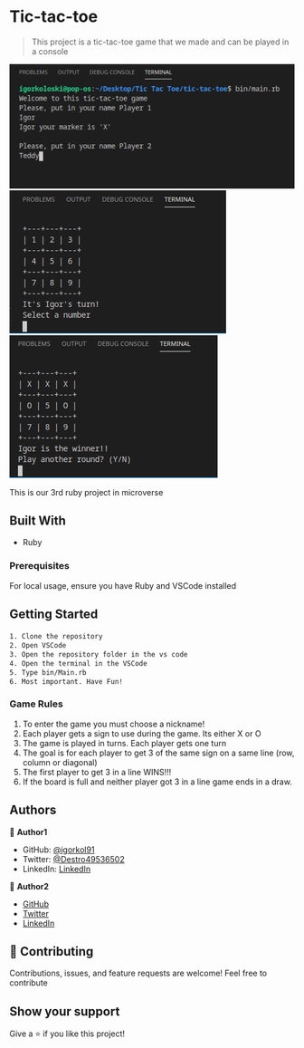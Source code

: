 # Tic-tac-toe

> This project is a tic-tac-toe game that we made and can be played in a console

![ruby-tic-tac-toe](./sc1.png)
![ruby-tic-tac-toe](./sc2.png)
![ruby-tic-tac-toe](./sc3.png)

This is our 3rd ruby project in microverse

## Built With

- Ruby

### Prerequisites

For local usage, ensure you have Ruby and VSCode installed

## Getting Started

    1. Clone the repository
    2. Open VSCode
    3. Open the repository folder in the vs code
    4. Open the terminal in the VSCode
    5. Type bin/Main.rb
    6. Most important. Have Fun!

### Game Rules

  1. To enter the game you must choose a nickname!
  2. Each player gets a sign to use during the game. Its either X or O
  3. The game is played in turns. Each player gets one turn
  4. The goal is for each player to get 3 of the same sign on a same line (row, column or diagonal)
  5. The first player to get 3 in a line WINS!!!
  6. If the board is full and neither player got 3 in a line game ends in a draw.

## Authors

:bust_in_silhouette: **Author1**

- GitHub: [@igorkol91](https://github.com/igorkol91)
- Twitter: [@Destro49536502](https://twitter.com/Destro49536502)
- LinkedIn: [LinkedIn](https://www.linkedin.com/in/igor-koloski-a754aa208/)

:bust_in_silhouette: **Author2**

- [GitHub](https://github.com/TedLivist)
- [Twitter](https://twitter/iamxted)
- [LinkedIn](https://linkedin.com/in/tememandu)

## :handshake: Contributing

Contributions, issues, and feature requests are welcome!
Feel free to contribute

## Show your support

Give a ⭐️ if you like this project!
